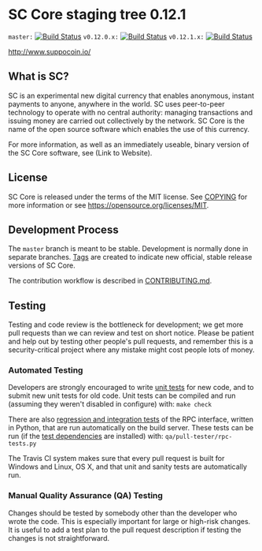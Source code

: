 SC Core staging tree 0.12.1
===============================

`master:` [![Build Status](https://travis-ci.org/codeclock/smc.svg?branch=master)](https://travis-ci.org/codeclock/smc) `v0.12.0.x:` [![Build Status](https://travis-ci.org/codeclock/smc.svg?branch=v0.12.0.x)](https://travis-ci.org/codeclock/smc/branches) `v0.12.1.x:` [![Build Status](https://travis-ci.org/codeclock/smc.svg?branch=v0.12.1.x)](https://travis-ci.org/codeclock/smc/branches)

http://www.suppocoin.io/


What is SC?
----------------

SC is an experimental new digital currency that enables anonymous, instant
payments to anyone, anywhere in the world. SC uses peer-to-peer technology
to operate with no central authority: managing transactions and issuing money
are carried out collectively by the network. SC Core is the name of the open
source software which enables the use of this currency.

For more information, as well as an immediately useable, binary version of
the SC Core software, see (Link to Website).


License
-------

SC Core is released under the terms of the MIT license. See [COPYING](COPYING) for more
information or see https://opensource.org/licenses/MIT.

Development Process
-------------------

The `master` branch is meant to be stable. Development is normally done in separate branches.
[Tags](https://github.com/codeclock/SC/tags) are created to indicate new official,
stable release versions of SC Core.

The contribution workflow is described in [CONTRIBUTING.md](CONTRIBUTING.md).

Testing
-------

Testing and code review is the bottleneck for development; we get more pull
requests than we can review and test on short notice. Please be patient and help out by testing
other people's pull requests, and remember this is a security-critical project where any mistake might cost people
lots of money.

### Automated Testing

Developers are strongly encouraged to write [unit tests](/doc/unit-tests.md) for new code, and to
submit new unit tests for old code. Unit tests can be compiled and run
(assuming they weren't disabled in configure) with: `make check`

There are also [regression and integration tests](/qa) of the RPC interface, written
in Python, that are run automatically on the build server.
These tests can be run (if the [test dependencies](/qa) are installed) with: `qa/pull-tester/rpc-tests.py`

The Travis CI system makes sure that every pull request is built for Windows
and Linux, OS X, and that unit and sanity tests are automatically run.

### Manual Quality Assurance (QA) Testing

Changes should be tested by somebody other than the developer who wrote the
code. This is especially important for large or high-risk changes. It is useful
to add a test plan to the pull request description if testing the changes is
not straightforward.

